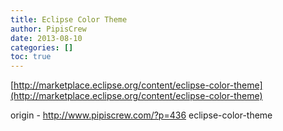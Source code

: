 ```yaml
---
title: Eclipse Color Theme
author: PipisCrew
date: 2013-08-10
categories: []
toc: true
---
```


[http://marketplace.eclipse.org/content/eclipse-color-theme](http://marketplace.eclipse.org/content/eclipse-color-theme)

origin - http://www.pipiscrew.com/?p=436 eclipse-color-theme